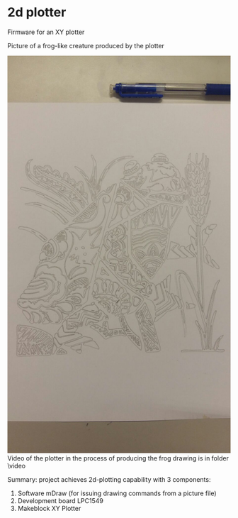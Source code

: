 # 2d plotter
Firmware for an XY plotter

Picture of a frog-like creature produced by the plotter

![Picture of a frog-like creature](/picture/frog-creature.jpeg)
Video of the plotter in the process of producing the frog drawing is in folder \video

Summary: project achieves 2d-plotting capability with 3 components:

  1. Software mDraw (for issuing drawing commands from a picture file)
  1. Development board LPC1549
  1. Makeblock XY Plotter
